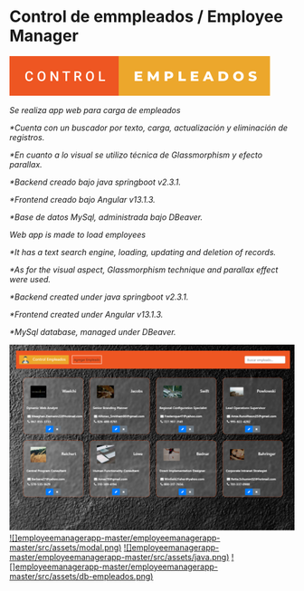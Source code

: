 # Control de emmpleados / Employee Manager


[![](employeemanagerapp-master/employeemanagerapp-master/src/assets/control-empleados.svg)]()

_Se realiza app web para carga de empleados_  

_*Cuenta con un buscador por texto, carga, actualización y eliminación de registros._ 

_*En cuanto a lo visual se utilizo técnica de Glassmorphism y efecto parallax._  

_*Backend creado bajo java springboot v2.3.1._  

_*Frontend creado bajo Angular v13.1.3._  

_*Base de datos MySql, administrada bajo DBeaver._  

_Web app is made to load employees_

_*It has a text search engine, loading, updating and deletion of records._

_*As for the visual aspect, Glassmorphism technique and parallax effect were used._

_*Backend created under java springboot v2.3.1._

_*Frontend created under Angular v13.1.3._

_*MySql database, managed under DBeaver._

 [![](employeemanagerapp-master/employeemanagerapp-master/src/assets/front1.png)]()
 [![]employeemanagerapp-master/employeemanagerapp-master/src/assets/modal.png)]()
 [![]employeemanagerapp-master/employeemanagerapp-master/src/assets/java.png)]() 
 [![]employeemanagerapp-master/employeemanagerapp-master/src/assets/db-empleados.png)]()
 
